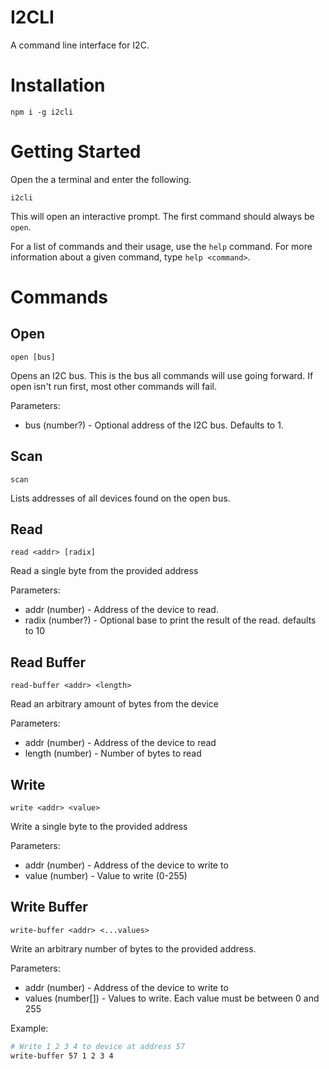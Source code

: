 # I2CLI

A command line interface for I2C.

# Installation

```
npm i -g i2cli
```

# Getting Started

Open the a terminal and enter the following.
```
i2cli
```

This will open an interactive prompt. The first command should always be `open`.

For a list of commands and their usage, use the `help` command. For more information
about a given command, type `help <command>`.

# Commands

## Open

```
open [bus]
```

Opens an I2C bus. This is the bus all commands will use going forward. If open isn't
run first, most other commands will fail.

Parameters:
* bus (number?) - Optional address of the I2C bus. Defaults to 1.

## Scan

```
scan
```

Lists addresses of all devices found on the open bus.

## Read

```
read <addr> [radix]
```

Read a single byte from the provided address

Parameters:
* addr (number) - Address of the device to read.
* radix (number?) - Optional base to print the result of the read. defaults to 10

## Read Buffer

```
read-buffer <addr> <length>
```

Read an arbitrary amount of bytes from the device

Parameters:
* addr (number) - Address of the device to read
* length (number) - Number of bytes to read

## Write

```
write <addr> <value>
```

Write a single byte to the provided address

Parameters:
* addr (number) - Address of the device to write to
* value (number) - Value to write (0-255)

## Write Buffer

```
write-buffer <addr> <...values>
```

Write an arbitrary number of bytes to the provided address.

Parameters:
* addr (number) - Address of the device to write to
* values (number[]) - Values to write. Each value must be between 0 and 255

Example:
```bash
# Write 1 2 3 4 to device at address 57
write-buffer 57 1 2 3 4
```

